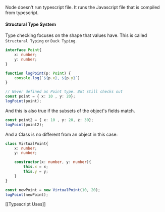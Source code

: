 Node doesn't run typescript file. It runs the Javascript file that is compiled from typescript.

#### Structural Type System
Type checking focuses on the shape that values have. This is called `Structural Typing` or `Duck Typing`.

```ts
interface Point{
	x: number;
	y: number;
}

function logPoint(p: Point) {
	console.log(`${p.x}, ${p.y}`)
}

// Never defined as Point type. But still checks out
const point = { x: 10 , y: 20};
logPoint(point);
```

And this is also true if the subsets of the object's fields match.

```ts
const point2 = { x: 10 , y: 20, z: 30};
logPoint(point2);
```

And a Class is no different from an object in this case:
```ts
class VirtualPoint{
	x: number;
	y: number;

	constructor(x: number, y: number){
		this.x = x;
		this.y = y;
	}
}

const newPoint = new VirtualPoint(10, 20);
logPoint(newPoint);
```

[[Typescript Uses]]
